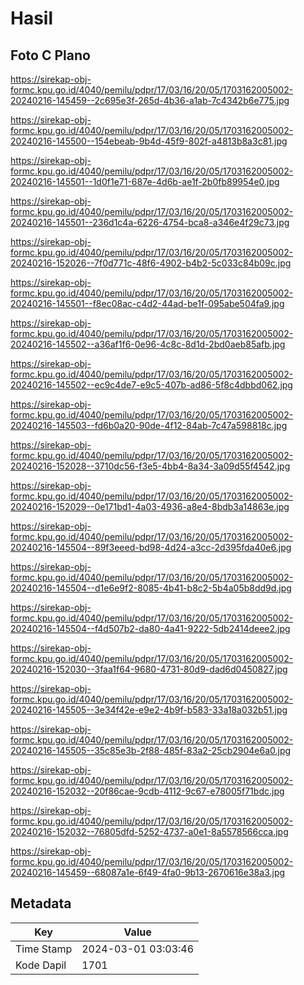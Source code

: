 # Hasil

## Foto C Plano

https://sirekap-obj-formc.kpu.go.id/4040/pemilu/pdpr/17/03/16/20/05/1703162005002-20240216-145459--2c695e3f-265d-4b36-a1ab-7c4342b6e775.jpg

https://sirekap-obj-formc.kpu.go.id/4040/pemilu/pdpr/17/03/16/20/05/1703162005002-20240216-145500--154ebeab-9b4d-45f9-802f-a4813b8a3c81.jpg

https://sirekap-obj-formc.kpu.go.id/4040/pemilu/pdpr/17/03/16/20/05/1703162005002-20240216-145501--1d0f1e71-687e-4d6b-ae1f-2b0fb89954e0.jpg

https://sirekap-obj-formc.kpu.go.id/4040/pemilu/pdpr/17/03/16/20/05/1703162005002-20240216-145501--236d1c4a-6226-4754-bca8-a346e4f29c73.jpg

https://sirekap-obj-formc.kpu.go.id/4040/pemilu/pdpr/17/03/16/20/05/1703162005002-20240216-152026--7f0d771c-48f6-4902-b4b2-5c033c84b09c.jpg

https://sirekap-obj-formc.kpu.go.id/4040/pemilu/pdpr/17/03/16/20/05/1703162005002-20240216-145501--f8ec08ac-c4d2-44ad-be1f-095abe504fa9.jpg

https://sirekap-obj-formc.kpu.go.id/4040/pemilu/pdpr/17/03/16/20/05/1703162005002-20240216-145502--a36af1f6-0e96-4c8c-8d1d-2bd0aeb85afb.jpg

https://sirekap-obj-formc.kpu.go.id/4040/pemilu/pdpr/17/03/16/20/05/1703162005002-20240216-145502--ec9c4de7-e9c5-407b-ad86-5f8c4dbbd062.jpg

https://sirekap-obj-formc.kpu.go.id/4040/pemilu/pdpr/17/03/16/20/05/1703162005002-20240216-145503--fd6b0a20-90de-4f12-84ab-7c47a598818c.jpg

https://sirekap-obj-formc.kpu.go.id/4040/pemilu/pdpr/17/03/16/20/05/1703162005002-20240216-152028--3710dc56-f3e5-4bb4-8a34-3a09d55f4542.jpg

https://sirekap-obj-formc.kpu.go.id/4040/pemilu/pdpr/17/03/16/20/05/1703162005002-20240216-152029--0e171bd1-4a03-4936-a8e4-8bdb3a14863e.jpg

https://sirekap-obj-formc.kpu.go.id/4040/pemilu/pdpr/17/03/16/20/05/1703162005002-20240216-145504--89f3eeed-bd98-4d24-a3cc-2d395fda40e6.jpg

https://sirekap-obj-formc.kpu.go.id/4040/pemilu/pdpr/17/03/16/20/05/1703162005002-20240216-145504--d1e6e9f2-8085-4b41-b8c2-5b4a05b8dd9d.jpg

https://sirekap-obj-formc.kpu.go.id/4040/pemilu/pdpr/17/03/16/20/05/1703162005002-20240216-145504--f4d507b2-da80-4a41-9222-5db2414deee2.jpg

https://sirekap-obj-formc.kpu.go.id/4040/pemilu/pdpr/17/03/16/20/05/1703162005002-20240216-152030--3faa1f64-9680-4731-80d9-dad6d0450827.jpg

https://sirekap-obj-formc.kpu.go.id/4040/pemilu/pdpr/17/03/16/20/05/1703162005002-20240216-145505--3e34f42e-e9e2-4b9f-b583-33a18a032b51.jpg

https://sirekap-obj-formc.kpu.go.id/4040/pemilu/pdpr/17/03/16/20/05/1703162005002-20240216-145505--35c85e3b-2f88-485f-83a2-25cb2904e6a0.jpg

https://sirekap-obj-formc.kpu.go.id/4040/pemilu/pdpr/17/03/16/20/05/1703162005002-20240216-152032--20f86cae-9cdb-4112-9c67-e78005f71bdc.jpg

https://sirekap-obj-formc.kpu.go.id/4040/pemilu/pdpr/17/03/16/20/05/1703162005002-20240216-152032--76805dfd-5252-4737-a0e1-8a5578566cca.jpg

https://sirekap-obj-formc.kpu.go.id/4040/pemilu/pdpr/17/03/16/20/05/1703162005002-20240216-145459--68087a1e-6f49-4fa0-9b13-2670616e38a3.jpg


## Metadata

| Key        | Value               |
| ---------- | ------------------- |
| Time Stamp | 2024-03-01 03:03:46 |
| Kode Dapil | 1701                |



